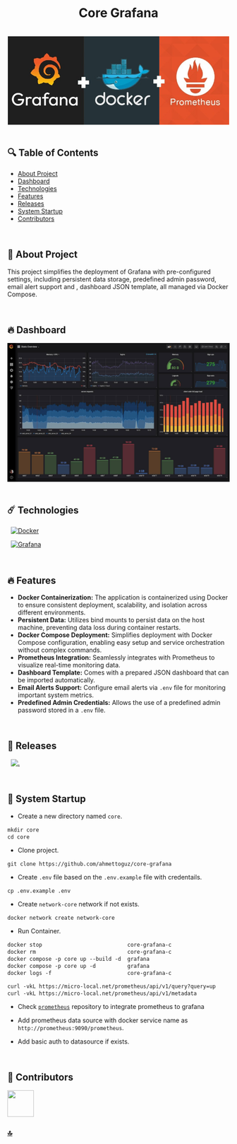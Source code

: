 <h1 id="top" align="center">Core Grafana</h1>

<br>

<div align="center">
    <img height=200 src="assets/banner/banner.png">
</div>

<br>

## 🔍 Table of Contents

- [About Project](#intro)
- [Dashboard](#dashboard)
- [Technologies](#technologies)
- [Features](#features)
- [Releases](#releases)
- [System Startup](#system-startup)
- [Contributors](#contributors)

<br/>

<h2 id="intro">📌 About Project</h2>

This project simplifies the deployment of Grafana with pre-configured settings, including persistent data storage, predefined admin password, email alert support and , dashboard JSON template, all managed via Docker Compose.

<br/>

<h2 id="dashboard">🔥 Dashboard</h2>

<div align="center">
    <img width=800 src="assets/dashboard/dashboard.png">
</div>

<br/>

<h2 id="technologies">☄️ Technologies</h2>

&nbsp; [![Docker](https://img.shields.io/badge/docker-%230db7ed.svg?style=for-the-badge&logo=docker&logoColor=white)](https://www.docker.com)

&nbsp; [![Grafana](https://img.shields.io/badge/Grafana-F2F4F9?style=for-the-badge&logo=grafana&logoColor=orange&labelColor=F2F4F9)](https://grafana.com)

<br/>

<h2 id="features">🔥 Features</h2>

- **Docker Containerization:** The application is containerized using Docker to ensure consistent deployment, scalability, and isolation across different environments.
- **Persistent Data:** Utilizes bind mounts to persist data on the host machine, preventing data loss during container restarts.
- **Docker Compose Deployment:** Simplifies deployment with Docker Compose configuration, enabling easy setup and service orchestration without complex commands.
- **Prometheus Integration:** Seamlessly integrates with Prometheus to visualize real-time monitoring data.
- **Dashboard Template:** Comes with a prepared JSON dashboard that can be imported automatically.
- **Email Alerts Support:** Configure email alerts via `.env` file for monitoring important system metrics.
- **Predefined Admin Credentials:** Allows the use of a predefined admin password stored in a `.env` file.

<br/>

<h2 id="releases">🚢 Releases</h2>

&nbsp; [![.](https://img.shields.io/badge/1.0.0-233838?style=flat&label=version&labelColor=111727&color=1181A1)](https://github.com/ahmettoguz/core-grafana/tree/v1.0.0)

<br/>

<h2 id="system-startup">🚀 System Startup</h2>

- Create a new directory named `core`.

```
mkdir core
cd core
```

- Clone project.

```
git clone https://github.com/ahmettoguz/core-grafana
```

- Create `.env` file based on the `.env.example` file with credentails.

```
cp .env.example .env
```

- Create `network-core` network if not exists.

```
docker network create network-core
```

- Run Container.

```
docker stop                           core-grafana-c
docker rm                             core-grafana-c
docker compose -p core up --build -d  grafana
docker compose -p core up -d          grafana
docker logs -f                        core-grafana-c
```

```
curl -vkL https://micro-local.net/prometheus/api/v1/query?query=up
curl -vkL https://micro-local.net/prometheus/api/v1/metadata
```

- Check [`prometheus`](https://github.com/ahmettoguz/core-prometheus) repository to integrate prometheus to grafana

- Add prometheus data source with docker service name as `http://prometheus:9090/prometheus`.

- Add basic auth to datasource if exists.

<br/>

<h2 id="contributors">👥 Contributors</h2>

<a href="https://github.com/ahmettoguz" target="_blank"><img width=60 height=60 src="https://avatars.githubusercontent.com/u/101711642?v=4"></a>

### [🔝](#top)
